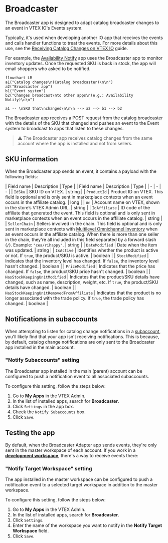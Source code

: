 # Broadcaster

The Broadcaster app is designed to adapt catalog broadcaster changes to an event in VTEX IO's Events system.

Typically, it's used when developing another IO app that receives the events and calls handler functions to treat the events. For more details about this use, see the [Receiving Catalog Changes on VTEX IO](https://developers.vtex.com/docs/guides/how-to-receive-catalog-changes-on-vtex-io) guide.

For example, the [Availability Notify](https://developers.vtex.com/vtex-developer-docs/docs/vtex-availability-notify) app uses the Broadcaster app to monitor inventory updates. Once the requested SKU is back in stock, the app will email shoppers who asked to be notified.

```mermaid
flowchart LR
a1("Catalog changes\n(Catalog broadcaster)\n\n")
a2("Broadcaster app")
b1("Event system")
b2("Changes broadcast\nto other apps\n(e.g.: Availability Notify)\n\n")

a1 -- \nSKU that\nchanged\n\n\n --> a2 --> b1 --> b2
```

The Broadcaster app receives a POST request from the catalog broadcaster with the details of the SKU that changed and pushes an event to the Event system to broadcast to apps that listen to these changes.

> ⚠️ The Broadcaster app receives catalog changes from the same account where the app is installed and not from sellers.

## SKU information

When the Broadcaster app sends an event, it contains a payload with the following fields:

| Field name                                | Description                                                                                                                                                                                                                                                                                                                                                                                                                                                                                                                            | Type    |
| Field name | Description | Type    |
| - | - | - |
| `IdSku` | SKU ID on VTEX. | string  |
| `ProductId` | Product ID on VTEX. This field is optional and is only sent in marketplace contexts when an event occurs in the affiliate catalog. | long |
| `An` | Account name on VTEX, shown in the store’s VTEX Admin URL. | string  |
| `IdAffiliate` | ID code of the affiliate that generated the event. This field is optional and is only sent in marketplace contexts when an event occurs in the affiliate catalog. | string  |
| `SellerChain` | Sellers involved in the chain. This field is optional and is only sent in marketplace contexts with [Multilevel Omnichannel Inventory](https://help.vtex.com/en/tutorial/multilevel-omnichannel-inventory--7M1xyCZWUyCB7PcjNtOyw4) when an event occurs in the affiliate catalog. When there is more than one seller in the chain, they're all included in this field separated by a forward slash (`/`). Example: `"cea/rihappy"`. | string |
| `DateModified` | Date when the item was updated. | string |
| `IsActive` | Identifies whether the product is active or not. If `true`, the product/SKU is active. | boolean |
| `StockModified` | Indicates that the inventory level has changed. If `false`, the inventory level hasn't changed. | boolean |
| `PriceModified` | Indicates that the price has changed. If `false`, the product/SKU price hasn't changed. | boolean |
| `HasStockKeepingUnitModified` | Indicates that the product/SKU details have changed, such as name, description, weight, etc. If `true`, the product/SKU details have changed. | boolean |
| `HasStockKeepingUnitRemovedFromAffiliate` | Indicates that the product is no longer associated with the trade policy. If `true`, the trade policy has changed. | boolean |

## Notifications in subaccounts

When attempting to listen for catalog change notifications in a [subaccount](https://help.vtex.com/en/tutorial/creating-subaccount-multi-store-multi-domain--tutorials_510), you'll likely find that your app isn't receiving notifications. This is because, by default, catalog change notifications are only sent to the Broadcaster app installed in the main account.

### "Notify Subaccounts" setting

The Broadcaster app installed in the main (parent) account can be configured to push a notification event to all associated subaccounts.

To configure this setting, follow the steps below:

1. Go to **My Apps** in the VTEX Admin.
2. In the list of installed apps, search for **Broadcaster**.
3. Click `Settings` in the app box.
4. Check the `Notify Subaccounts` box.
5. Click `Save`.

## Testing the app

By default, when the Broadcaster Adapter app sends events, they're only sent in the master workspace of each account. If you work in a **[development workspace](https://developers.vtex.com/vtex-developer-docs/docs/vtex-io-documentation-workspace)**, there's a way to receive events there:

### "Notify Target Workspace" setting

The app installed in the master workspace can be configured to push a notification event to a selected target workspace in addition to the master workspace.

To configure this setting, follow the steps below:

1. Go to **My Apps** in the VTEX Admin.
2. In the list of installed apps, search for **Broadcaster**.
3. Click `Settings`.
4. Enter the name of the workspace you want to notify in the **Notify Target Workspace** field.
5. Click `Save`.
